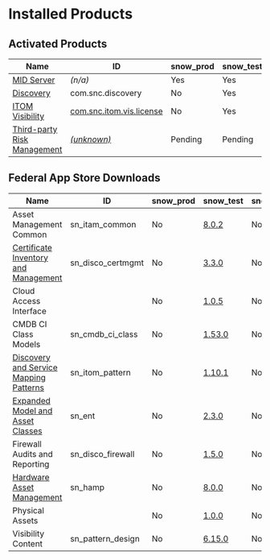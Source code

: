 # Installed Products

## Activated Products

| Name                        | ID                       | snow_prod | snow_test | snow_dev | usmsktrain2 | usmskstage2 | usmskdev2 |
|-----------------------------|--------------------------|-----------|-----------|----------|-------------|-------------|-----------|
| [MID Server](./Mid-Servers.md)                  | *(n/a)*                  |    Yes    |    Yes    |    No    |     No      |     No      |    No     |
| [Discovery](./Discovery.md)                   | com.snc.discovery        |    No     |    Yes    |   Yes    |     No      |     No      |    No     |
| [ITOM Visibility](https://docs.servicenow.com/bundle/vancouver-it-operations-management/page/product/it-operations-management/reference/itom-visibility-landing-page.html)             | [com.snc.itom.vis.license](https://fedappstore.servicenowservices.com/sn_appstore_store.do#!/store/product/5bc17e7adb70bbc4b54b5e77dc96190a) |    No     |    Yes    |    No    |     No      |     No      |    No     |
| [Third-party Risk Management](https://docs.servicenow.com/bundle/vancouver-governance-risk-compliance/page/product/grc-vendor-risk/concept/third-party-risk-mgt-landing-page.html) | [*(unknown)*](https://fedappstore.servicenowservices.com/sn_appstore_store.do#!/store/product/7c0da1d7db047300474178b5ae9619cb)              |  Pending  |  Pending  | Pending  |     No      |     No      |    No     |

## Federal App Store Downloads

| Name                                   | ID                       | snow_prod | snow_test | snow_dev | usmsktrain2 | usmskstage2 | usmskdev2 |
|----------------------------------------|--------------------------|-----------|-----------|----------|-------------|-------------|-----------|
| Asset Management Common                | sn_itam_common           |    No     | [8.0.2](https://fedappstore.servicenowservices.com/sn_appstore_store.do#!/store/application/8bc357701b9e0010cf95dd33dd5ada6c/8.0.2)     |    No    |     No      |     No      |    No     |
| [Certificate Inventory and Management](./Certificate-Inventory-and-Management.md)   | sn_disco_certmgmt        |    No     | [3.3.0](https://fedappstore.servicenowservices.com/sn_appstore_store.do#!/store/application/5644310553c63300704dddeeff7b12a5/3.3.0)     |    No    |     No      |     No      |    No     |
| Cloud Access Interface                 |                          |    No     | [1.0.5](https://fedappstore.servicenowservices.com/sn_appstore_store.do#!/store/application/33105ac1b7131010d53b32c6ee11a9b8/1.0.5)     |    No    |     No      |     No      |    No     |
| CMDB CI Class Models                   | sn_cmdb_ci_class         |    No     | [1.53.0](https://fedappstore.servicenowservices.com/sn_appstore_store.do#!/store/application/ae99d84b2320330006c0110d96bf65b3/1.53.0)    |    No    |     No      |     No      |    No     |
| [Discovery and Service Mapping Patterns](https://docs.servicenow.com/bundle/utah-it-operations-management/page/product/service-mapping/concept/available-patterns.html) | sn_itom_pattern          |    No     | [1.10.1](https://fedappstore.servicenowservices.com/sn_appstore_store.do#!/store/application/06a71b1367e4130051c9027e2685ef1e/1.10.1)    |    No    |     No      |     No      |    No     |
| [Expanded Model and Asset Classes](https://docs.servicenow.com/bundle/utah-it-asset-management/page/product/enterprise-asset-management/concept/enterprise-model-asset-classes-app.html)       | sn_ent                   |    No     | [2.3.0](https://fedappstore.servicenowservices.com/sn_appstore_store.do#!/store/application/7e67d4ff091b4110f87739da6a8d8c7d/2.3.0)     |    No    |     No      |     No      |    No     |
| Firewall Audits and Reporting          | sn_disco_firewall        |    No     | [1.5.0](https://fedappstore.servicenowservices.com/sn_appstore_store.do#!/store/application/7603ec366711001022646c706785ef67/1.5.0)     |    No    |     No      |     No      |    No     |
| [Hardware Asset Management](https://docs.servicenow.com/bundle/utah-it-asset-management/page/product/hardware-asset-management/reference/ham-landing-page.html)              | sn_hamp                  |    No     | [8.0.0](https://fedappstore.servicenowservices.com/sn_appstore_store.do#!/store/application/6cd246601b9e0010cf95dd33dd4bcb8a/8.0.0)     |    No    |     No      |     No      |    No     |
| Physical Assets                        |                          |    No     | [1.0.0](https://fedappstore.servicenowservices.com/sn_appstore_store.do#!/store/application/d31e3cdac3021110ed14b6e1d840ddc7/1.0.0)     |    No    |     No      |     No      |    No     |
| Visibility Content                     | sn_pattern_design        |    No     | [6.15.0](https://fedappstore.servicenowservices.com/sn_appstore_store.do#!/store/application/7c9112c4dbfcc5d0d0b58278139619db/6.15.0)    |    No    |     No      |     No      |    No     |
